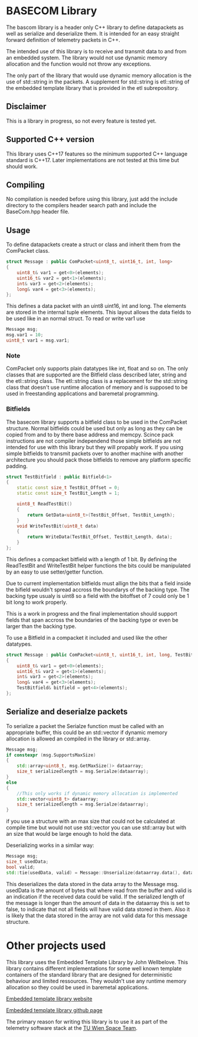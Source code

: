 # BASECOM Library

The bascom library is a header only C++ library to define datapackets as well as serialize and deserialize them.
It is intended for an easy straight forward definition of telemetry packets in C++.

The intended use of this library is to receive and transmit data to and from an embedded system. The library would not use dynamic memory allocation and the function would not throw any exceptions.

The only part of the library that would use dynamic memory allocation is the use of std::string in the packets.  A supplement for std::string is etl::string of the embedded template library that is provided in the etl subrepository.

## Disclaimer

This is a library in progress, so not every feature is tested yet.

## Supported C++ version

This library uses C++17 features so the minimum supported C++ language standard is C++17. Later implementations are not tested at this time but should work.

## Compiling

No compilation is needed before using this library, just add the include directory to the compilers header search path and include the BaseCom.hpp header file.

## Usage

To define datapackets create a struct or class and inherit them from the ComPacket class.

```cpp
struct Message : public ComPacket<uint8_t, uint16_t, int, long>
{
    uint8_t& var1 = get<0>(elements);
    uint16_t& var2 = get<1>(elements);
    int& var3 = get<2>(elements);
    long& var4 = get<3>(elements);
};
```

This defines a data packet with an uint8 uint16, int and long. The elements are stored in the internal tuple elements. This layout allows the data fields to be used like in an normal struct. To read or write var1 use

```cpp
Message msg;
msg.var1 = 10;
uint8_t var1 = msg.var1;
```

### Note

ComPacket only supports plain datatypes like int, float and so on. The only classes that are supported are the Bitfield class described later, string and the etl::string class. The etl::string class is a replacement for the std::string class that doesn't use runtime allocation of memory and is supposed to be used in freestanding applications and baremetal programming.

### Bitfields

The basecom library supports a bitfield class to be used in the ComPacket structure. Normal bitfields could be used but only as long as they can be copied from and to by there base address and memcpy. Scince pack instructions are not compiler independend those simple bitfields are not intended for use with this library but they will propably work. If you using simple bitfields to transmit packets over to another machine with another architecture you should pack those bitfields to remove any platform specific padding.

```cpp
struct TestBitfield : public Bitfield<1>
{
    static const size_t TestBit_Offset = 0;
    static const size_t TestBit_Length = 1;

    uint8_t ReadTestBit()
    {
        return GetData<uint8_t>(TestBit_Offset, TestBit_Length);
    }
    void WriteTestBit(uint8_t data)
    {
        return WriteData(TestBit_Offset, TestBit_Length, data);
    }
};
```

This defines a compacket bitfield with a length of 1 bit. By defining the ReadTestBit and WriteTestBit helper functions the bits could be manipulated by an easy to use setter/getter function.

Due to current implementation bitfields must allign the bits that a field inside the bifield wouldn't spread accross the boundarys of the backing type. The backing type usualy is uint8 so a field with the bitoffset of 7 could only be 1 bit long to work properly.

This is a work in progress and the final implementation should support fields that span accross the boundaries of the backing type or even be larger than the backing type.

To use a Bitfield in a compacket it included and used like the other datatypes.

```cpp
struct Message : public ComPacket<uint8_t, uint16_t, int, long, TestBitfield>
{
    uint8_t& var1 = get<0>(elements);
    uint16_t& var2 = get<1>(elements);
    int& var3 = get<2>(elements);
    long& var4 = get<3>(elements);
    TestBitfield& bitfield = get<4>(elements);
};
```

## Serialize and deserialze packets

To serialize a packet the Serialze function must be called with an appropriate buffer, this could be an std::vector if dynamic memory allocation is allowed an compiled in the library or std::array.

```cpp
Message msg;
if constexpr (msg.SupportsMaxSize)
{
    std::array<uint8_t, msg.GetMaxSize()> dataarray;
    size_t serializedlength = msg.Serialze(dataarray);
}
else
{
    //This only works if dynamic memory allocation is implemented
    std::vector<uint8_t> dataarray;
    size_t serializedlength = msg.Serialze(dataarray);
}
```

if you use a structure with an max size that could not be calculated at compile time but would not use std::vector you can use std::array but with an size that would be large enough to hold the data.

Deserializing works in a similar way:

```cpp
Message msg;
size_t usedData;
bool valid;
std::tie(usedData, valid) = Message::Unserialize(dataarray.data(), dataarray.size(), msg);
```

This deserializes the data stored in the data array to the Message msg. usedData is the amount of bytes that where read from the buffer and valid is an indication if the received data could be valid. If the serialized length of the message is longer than the amount of data in the dataarray this is set to false, to indicate that not all fields will have valid data stored in them. Also it is likely that the data stored in the array are not valid data for this message structure.

# Other projects used

This library uses the Embedded Template Library by John Wellbelove. This library contains different implementations for some well known template containers of the standard library that are designed for deterministic behaviour and limited ressources. They wouldn't use any runtime memory allocation so they could be used in baremetal applications.

[Embedded template library website](https://www.etlcpp.com "ETL Hompage")

[Embedded template library github page](https://github.com/ETLCPP/etl "ETL github")

The primary reason for writing this library is to use it as part of the telemetry software stack at the [TU Wien Space Team](https://spaceteam.at/?lang=en).

